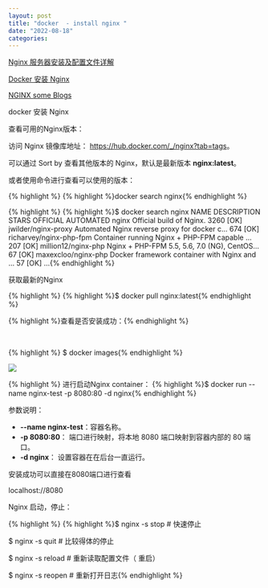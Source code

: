 ```yaml
---
layout: post
title: "docker  - install nginx "
date: "2022-08-18"
categories: 
---
```

<p><a href="https://www.runoob.com/w3cnote/nginx-install-and-config.html">Nginx 服务器安装及配置文件详解</a></p>

<p><a href="https://www.runoob.com/docker/docker-install-nginx.html">Docker 安装 Nginx</a></p>

<p><a href="https://www.runoob.com/?s=nginx">NGINX some Blogs</a></p>

<p>docker 安装 Nginx&nbsp;</p>

<p>查看可用的Nginx版本：</p>

<p>访问 Nginx 镜像库地址：&nbsp;<a href="https://hub.docker.com/_/nginx?tab=tags" rel="noopener noreferrer" target="_blank">https://hub.docker.com/_/nginx?tab=tags</a>。</p>

<p>可以通过 Sort by 查看其他版本的 Nginx，默认是最新版本&nbsp;<strong>nginx:latest</strong>。</p>

<p>或者使用命令进行查看可以使用的版本：</p>

{% highlight %}
{% highlight %}docker search nginx{% endhighlight %}

{% highlight %}
{% highlight %}$ docker search nginx
NAME                      DESCRIPTION                                     STARS     OFFICIAL   AUTOMATED
nginx                     Official build of Nginx.                        3260      [OK]       
jwilder/nginx-proxy       Automated Nginx reverse proxy for docker c...   674                  [OK]
richarvey/nginx-php-fpm   Container running Nginx + PHP-FPM capable ...   207                  [OK]
million12/nginx-php       Nginx + PHP-FPM 5.5, 5.6, 7.0 (NG), CentOS...   67                   [OK]
maxexcloo/nginx-php       Docker framework container with Nginx and ...   57                   [OK]
...{% endhighlight %}

<p>获取最新的Nginx</p>

{% highlight %}
{% highlight %}$ docker pull nginx:latest{% endhighlight %}

<p>{% highlight %}查看是否安装成功：{% endhighlight %}</p>

<p>&nbsp;</p>

{% highlight %}
$ docker images{% endhighlight %}

<p><img src="https://www.runoob.com/wp-content/uploads/2016/06/docker-nginx4.png" /></p>

{% highlight %}
进行启动Nginx container：
{% highlight %}$ docker run --name nginx-test -p 8080:80 -d nginx{% endhighlight %}

<p>参数说明：</p>

<ul>
	<li><strong>--name nginx-test</strong>：容器名称。</li>
	<li><strong>-p 8080:80</strong>： 端口进行映射，将本地 8080 端口映射到容器内部的 80 端口。</li>
	<li><strong>-d nginx</strong>： 设置容器在在后台一直运行。</li>
</ul>

<p>安装成功可以直接在8080端口进行查看</p>

<p>localhost://8080</p>

<p>Nginx 启动，停止：</p>

{% highlight %}
{% highlight %}$ nginx -s stop # 快速停止

$ nginx -s quit # 比较得体的停止

$ nginx -s reload # 重新读取配置文件（ 重启）

$ nginx -s reopen # 重新打开日志{% endhighlight %}

